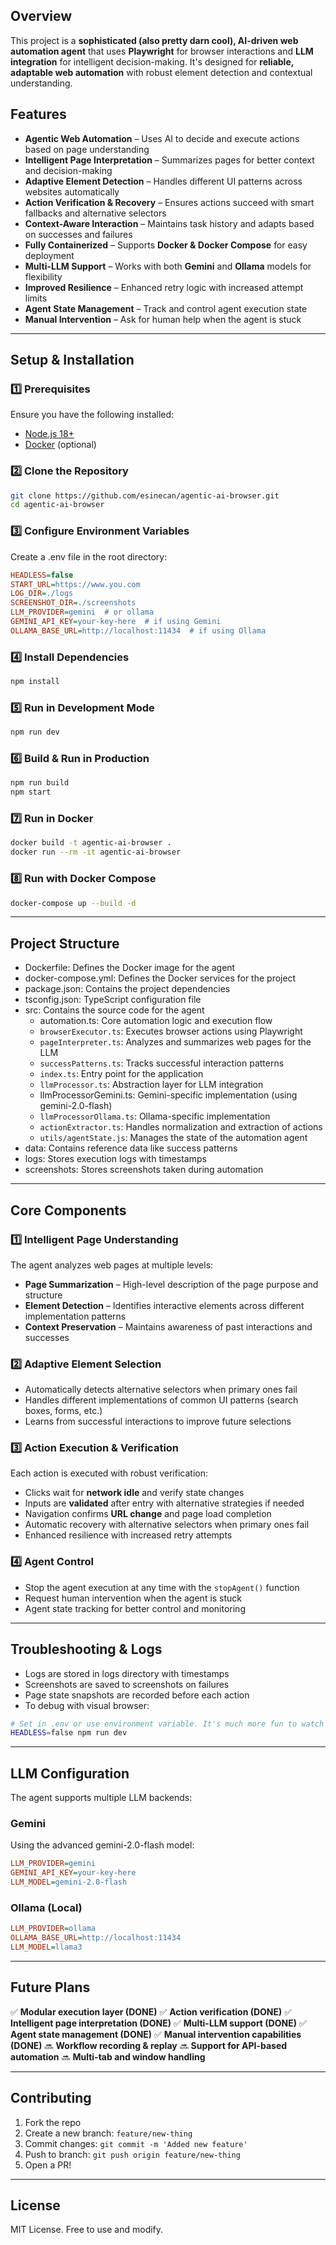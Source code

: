 ## Overview
This project is a **sophisticated (also pretty darn cool), AI-driven web automation agent** that uses **Playwright** for browser interactions and **LLM integration** for intelligent decision-making. It's designed for **reliable, adaptable web automation** with robust element detection and contextual understanding.

## Features
- **Agentic Web Automation** – Uses AI to decide and execute actions based on page understanding
- **Intelligent Page Interpretation** – Summarizes pages for better context and decision-making
- **Adaptive Element Detection** – Handles different UI patterns across websites automatically
- **Action Verification & Recovery** – Ensures actions succeed with smart fallbacks and alternative selectors
- **Context-Aware Interaction** – Maintains task history and adapts based on successes and failures
- **Fully Containerized** – Supports **Docker & Docker Compose** for easy deployment
- **Multi-LLM Support** – Works with both **Gemini** and **Ollama** models for flexibility
- **Improved Resilience** – Enhanced retry logic with increased attempt limits
- **Agent State Management** – Track and control agent execution state
- **Manual Intervention** – Ask for human help when the agent is stuck

---

## Setup & Installation

### 1️⃣ Prerequisites
Ensure you have the following installed:
- [Node.js 18+](https://nodejs.org/)
- [Docker](https://www.docker.com/) (optional)

### 2️⃣ Clone the Repository
```sh
git clone https://github.com/esinecan/agentic-ai-browser.git
cd agentic-ai-browser
```

### 3️⃣ Configure Environment Variables
Create a .env file in the root directory:
```ini
HEADLESS=false
START_URL=https://www.you.com
LOG_DIR=./logs
SCREENSHOT_DIR=./screenshots
LLM_PROVIDER=gemini  # or ollama
GEMINI_API_KEY=your-key-here  # if using Gemini
OLLAMA_BASE_URL=http://localhost:11434  # if using Ollama
```

### 4️⃣ Install Dependencies
```sh
npm install
```

### 5️⃣ Run in Development Mode
```sh
npm run dev
```

### 6️⃣ Build & Run in Production
```sh
npm run build
npm start
```

### 7️⃣ Run in Docker
```sh
docker build -t agentic-ai-browser .
docker run --rm -it agentic-ai-browser
```

### 8️⃣ Run with Docker Compose
```sh
docker-compose up --build -d
```

---

## Project Structure
- Dockerfile: Defines the Docker image for the agent
- docker-compose.yml: Defines the Docker services for the project
- package.json: Contains the project dependencies
- tsconfig.json: TypeScript configuration file
- src: Contains the source code for the agent
  - automation.ts: Core automation logic and execution flow
  - `browserExecutor.ts`: Executes browser actions using Playwright
  - `pageInterpreter.ts`: Analyzes and summarizes web pages for the LLM
  - `successPatterns.ts`: Tracks successful interaction patterns
  - `index.ts`: Entry point for the application
  - `llmProcessor.ts`: Abstraction layer for LLM integration
  - llmProcessorGemini.ts: Gemini-specific implementation (using gemini-2.0-flash)
  - `llmProcessorOllama.ts`: Ollama-specific implementation
  - `actionExtractor.ts`: Handles normalization and extraction of actions
  - `utils/agentState.js`: Manages the state of the automation agent
- data: Contains reference data like success patterns
- logs: Stores execution logs with timestamps
- screenshots: Stores screenshots taken during automation

---

## Core Components

### **1️⃣ Intelligent Page Understanding**
The agent analyzes web pages at multiple levels:
- **Page Summarization** – High-level description of the page purpose and structure
- **Element Detection** – Identifies interactive elements across different implementation patterns
- **Context Preservation** – Maintains awareness of past interactions and successes

### **2️⃣ Adaptive Element Selection**
- Automatically detects alternative selectors when primary ones fail
- Handles different implementations of common UI patterns (search boxes, forms, etc.)
- Learns from successful interactions to improve future selections

### **3️⃣ Action Execution & Verification**
Each action is executed with robust verification:
- Clicks wait for **network idle** and verify state changes
- Inputs are **validated** after entry with alternative strategies if needed
- Navigation confirms **URL change** and page load completion
- Automatic recovery with alternative selectors when primary ones fail
- Enhanced resilience with increased retry attempts

### **4️⃣ Agent Control**
- Stop the agent execution at any time with the `stopAgent()` function
- Request human intervention when the agent is stuck
- Agent state tracking for better control and monitoring

---

## Troubleshooting & Logs
- Logs are stored in logs directory with timestamps
- Screenshots are saved to screenshots on failures
- Page state snapshots are recorded before each action
- To debug with visual browser:
```sh
# Set in .env or use environment variable. It's much more fun to watch the model work IMO:
HEADLESS=false npm run dev
```

---

## LLM Configuration
The agent supports multiple LLM backends:

### Gemini
Using the advanced gemini-2.0-flash model:
```ini
LLM_PROVIDER=gemini
GEMINI_API_KEY=your-key-here
LLM_MODEL=gemini-2.0-flash
```

### Ollama (Local)
```ini
LLM_PROVIDER=ollama
OLLAMA_BASE_URL=http://localhost:11434
LLM_MODEL=llama3
```

---

## Future Plans
✅ **Modular execution layer (DONE)**
✅ **Action verification (DONE)**
✅ **Intelligent page interpretation (DONE)**
✅ **Multi-LLM support (DONE)**
✅ **Agent state management (DONE)**
✅ **Manual intervention capabilities (DONE)**
🔜 **Workflow recording & replay**
🔜 **Support for API-based automation**
🔜 **Multi-tab and window handling**

---

## Contributing
1. Fork the repo
2. Create a new branch: `feature/new-thing`
3. Commit changes: `git commit -m 'Added new feature'`
4. Push to branch: `git push origin feature/new-thing`
5. Open a PR!

---

## License
MIT License. Free to use and modify.
